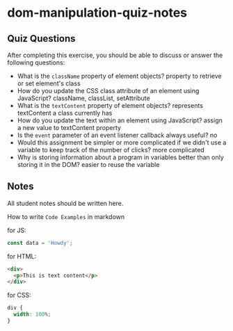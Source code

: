 # dom-manipulation-quiz-notes

## Quiz Questions

After completing this exercise, you should be able to discuss or answer the following questions:

- What is the `className` property of element objects?
  property to retrieve or set element's class
- How do you update the CSS class attribute of an element using JavaScript?
  className, classList, setAttribute
- What is the `textContent` property of element objects?
  represents textContent a class currently has
- How do you update the text within an element using JavaScript?
  assign a new value to textContent property
- Is the `event` parameter of an event listener callback always useful?
  no
- Would this assignment be simpler or more complicated if we didn't use a variable to keep track of the number of clicks?
  more complicated
- Why is storing information about a program in variables better than only storing it in the DOM?
  easier to reuse the variable

## Notes

All student notes should be written here.

How to write `Code Examples` in markdown

for JS:

```javascript
const data = 'Howdy';
```

for HTML:

```html
<div>
  <p>This is text content</p>
</div>
```

for CSS:

```css
div {
  width: 100%;
}
```
